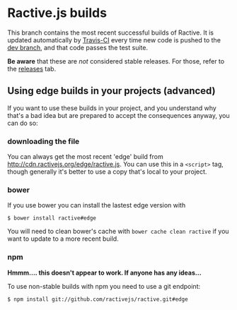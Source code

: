 Ractive.js builds
=================

This branch contains the most recent successful builds of Ractive. It is updated automatically by [Travis-CI](https://travis-ci.org/ractivejs/ractive) every time new code is pushed to the [dev branch](https://github.com/ractivejs/ractive/tree/dev), and that code passes the test suite.

**Be aware** that these are *not* considered stable releases. For those, refer to the [releases](https://github.com/ractivejs/ractive/releases) tab.


Using edge builds in your projects (advanced)
---------------------------------------------

If you want to use these builds in your project, and you understand why that's a bad idea but are prepared to accept the consequences anyway, you can do so:

### downloading the file

You can always get the most recent 'edge' build from http://cdn.ractivejs.org/edge/ractive.js. You can use this in a `<script>` tag, though generally it's better to use a copy that's local to your project.

### bower

If you use bower you can install the lastest edge version with

```
$ bower install ractive#edge
```

You will need to clean bower's cache with `bower cache clean ractive` if you want to update to a more recent build.

### npm

**Hmmm.... this doesn't appear to work. If anyone has any ideas...**

To use non-stable builds with npm you need to use a git endpoint:

```
$ npm install git://github.com/ractivejs/ractive.git#edge
```
